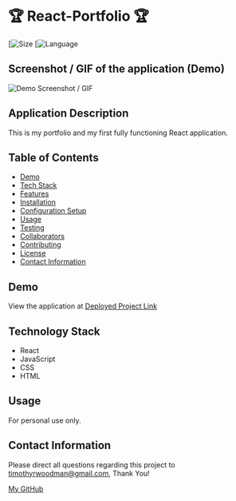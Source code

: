 # 🏆 React-Portfolio 🏆

[![Size](https://img.shields.io/github/repo-size/timvvoodman/portfolio)
[![Language](https://img.shields.io/github/languages/top/timvvoodman/portfoliogit)

## Screenshot / GIF of the application (Demo)

![Demo Screenshot / GIF](Link)

## Application Description

This is my portfolio and my first fully functioning React application.

## Table of Contents

- [Demo](#demo)
- [Tech Stack](#tech-stack)
- [Features](#features)
- [Installation](#installation)
- [Configuration Setup](#configuration-setup)
- [Usage](#usage)
- [Testing](#testing)
- [Collaborators](#collaborators)
- [Contributing](#contributing)
- [License](#license)
- [Contact Information](#contact-information)

## Demo

View the application at [Deployed Project Link](Link)

## Technology Stack

- React
- JavaScript
- CSS
- HTML

## Usage

For personal use only.

## Contact Information

Please direct all questions regarding this project to timothyrwoodman@gmail.com, Thank You!

[My GitHub](https://github.com/timvvoodman)
